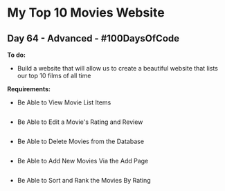# My Top 10 Movies Website
## Day 64 - Advanced - \#100DaysOfCode

**To do:**
* Build a website that will allow us to create a beautiful website that lists our top 10 films of all time

**Requirements:**
* Be Able to View Movie List Items

![]()

* Be Able to Edit a Movie's Rating and Review

![]()

* Be Able to Delete Movies from the Database

![]()

* Be Able to Add New Movies Via the Add Page

![]()

* Be Able to Sort and Rank the Movies By Rating

![]()
